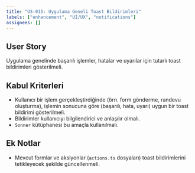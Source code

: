```yaml
---
title: "US-015: Uygulama Geneli Toast Bildirimleri"
labels: ["enhancement", "UI/UX", "notifications"]
assignees: []
---
```


## User Story

Uygulama genelinde başarılı işlemler, hatalar ve uyarılar için tutarlı toast bildirimleri gösterilmeli.

## Kabul Kriterleri

*   Kullanıcı bir işlem gerçekleştirdiğinde (örn. form gönderme, randevu oluşturma), işlemin sonucuna göre (başarılı, hata, uyarı) uygun bir toast bildirimi gösterilmeli.
*   Bildirimler kullanıcıyı bilgilendirici ve anlaşılır olmalı.
*   `Sonner` kütüphanesi bu amaçla kullanılmalı.

## Ek Notlar

*   Mevcut formlar ve aksiyonlar (`actions.ts` dosyaları) toast bildirimlerini tetikleyecek şekilde güncellenmeli.
